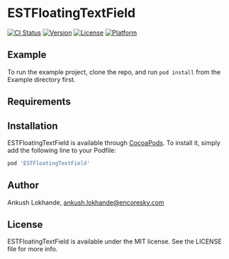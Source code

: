 # ESTFloatingTextField

[![CI Status](https://travis-ci.org/github/ankush-est/ESTFloatingTextField.svg?style=flat)](https://travis-ci.org/github/ankush-est/ESTFloatingTextField)
[![Version](https://img.shields.io/cocoapods/v/ESTFloatingTextField.svg?style=flat)](https://cocoapods.org/pods/ESTFloatingTextField)
[![License](https://img.shields.io/cocoapods/l/ESTFloatingTextField.svg?style=flat)](https://cocoapods.org/pods/ESTFloatingTextField)
[![Platform](https://img.shields.io/cocoapods/p/ESTFloatingTextField.svg?style=flat)](https://cocoapods.org/pods/ESTFloatingTextField)

## Example

To run the example project, clone the repo, and run `pod install` from the Example directory first.

## Requirements

## Installation

ESTFloatingTextField is available through [CocoaPods](https://cocoapods.org). To install
it, simply add the following line to your Podfile:

```ruby
pod 'ESTFloatingTextField'
```

## Author

Ankush Lokhande, ankush.lokhande@encoresky.com

## License

ESTFloatingTextField is available under the MIT license. See the LICENSE file for more info.
